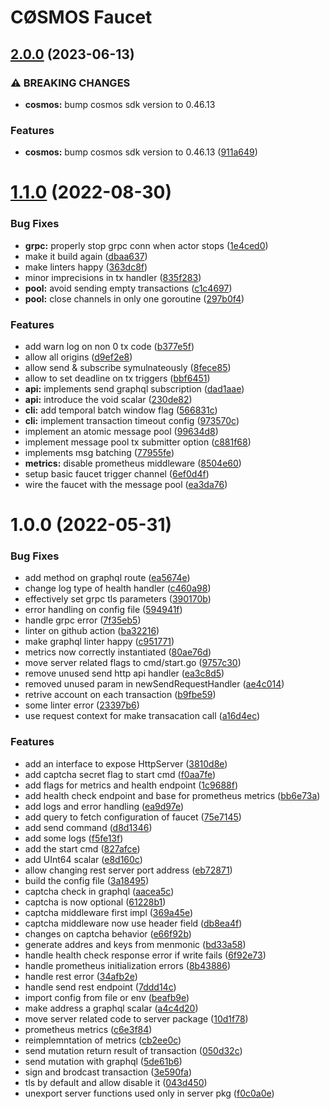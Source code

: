 # CØSMOS Faucet

## [2.0.0](https://github.com/okp4/cosmos-faucet/compare/v1.1.0...v2.0.0) (2023-06-13)


### ⚠ BREAKING CHANGES

* **cosmos:** bump cosmos sdk version to 0.46.13

### Features

* **cosmos:** bump cosmos sdk version to 0.46.13 ([911a649](https://github.com/okp4/cosmos-faucet/commit/911a64934641ee05e346efaf76afad8095c8a793))

# [1.1.0](https://github.com/okp4/cosmos-faucet/compare/v1.0.0...v1.1.0) (2022-08-30)


### Bug Fixes

* **grpc:** properly stop grpc conn when actor stops ([1e4ced0](https://github.com/okp4/cosmos-faucet/commit/1e4ced0bd505ad411804308f421c286e3229329b))
* make it build again ([dbaa637](https://github.com/okp4/cosmos-faucet/commit/dbaa637bf0d90e70f169a279d4e8a78e12df392c))
* make linters happy ([363dc8f](https://github.com/okp4/cosmos-faucet/commit/363dc8ff3ce98b253c3c5f72721325bc348053b4))
* minor imprecisions in tx handler ([835f283](https://github.com/okp4/cosmos-faucet/commit/835f28309d9cd57ca9c77216419be6f8178ae4b6))
* **pool:** avoid sending empty transactions ([c1c4697](https://github.com/okp4/cosmos-faucet/commit/c1c46974fa8b780280990375b2b6bebc882bcb22))
* **pool:** close channels in only one goroutine ([297b0f4](https://github.com/okp4/cosmos-faucet/commit/297b0f4786bd57aaac82fceb8193665d76d15021))


### Features

* add warn log on non 0 tx code ([b377e5f](https://github.com/okp4/cosmos-faucet/commit/b377e5fb5d7c31cf136f2158e77adfba3d7e6dec))
* allow all origins ([d9ef2e8](https://github.com/okp4/cosmos-faucet/commit/d9ef2e81ebc7d127d8aa49e98458ce64656e0f75))
* allow send & subscribe symulnateously ([8fece85](https://github.com/okp4/cosmos-faucet/commit/8fece8550f17464b3de18968ecedb3b216438284))
* allow to set deadline on tx triggers ([bbf6451](https://github.com/okp4/cosmos-faucet/commit/bbf64515f1d3bb9ca5deda393ca93028a9876dd8))
* **api:** implements send graphql subscription ([dad1aae](https://github.com/okp4/cosmos-faucet/commit/dad1aae2970d11acb885b261b344cd92e25823bb))
* **api:** introduce the void scalar ([230de82](https://github.com/okp4/cosmos-faucet/commit/230de820e835a0649db1871e97ad8fd3871821ca))
* **cli:** add temporal batch window flag ([566831c](https://github.com/okp4/cosmos-faucet/commit/566831c26ae728172212a6080c7e91e40f2bf43c))
* **cli:** implement transaction timeout config ([973570c](https://github.com/okp4/cosmos-faucet/commit/973570ca2a220367ce0ca3fb8e02dde84d4392ac))
* implement an atomic message pool ([99634d8](https://github.com/okp4/cosmos-faucet/commit/99634d888f61fd800044a3d769b46b5a8b3bca07))
* implement message pool tx submitter option ([c881f68](https://github.com/okp4/cosmos-faucet/commit/c881f68d71d83f9be1b7b1d10553d0b9f63624d7))
* implements msg batching ([77955fe](https://github.com/okp4/cosmos-faucet/commit/77955fea69098cce82b624ff6ae6b05a20afe6cb))
* **metrics:** disable prometheus middleware ([8504e60](https://github.com/okp4/cosmos-faucet/commit/8504e60e7e25d1719c2a96253490956feed5c4fb))
* setup basic faucet trigger channel ([6ef0d4f](https://github.com/okp4/cosmos-faucet/commit/6ef0d4fd8de1b91e9ce51f526ec0a28e43628453))
* wire the faucet with the message pool ([ea3da76](https://github.com/okp4/cosmos-faucet/commit/ea3da76cf185a0814e19b4599d6c59e1a901b899))

# 1.0.0 (2022-05-31)


### Bug Fixes

* add method on graphql route ([ea5674e](https://github.com/okp4/cosmos-faucet/commit/ea5674e40d853ab68861f240cacbf105f2d1c478))
* change log type of health handler ([c460a98](https://github.com/okp4/cosmos-faucet/commit/c460a98937dd92954c886ec19bcb671229ee3af9))
* effectively set grpc tls parameters ([390170b](https://github.com/okp4/cosmos-faucet/commit/390170b1085219bc1e33cb94990280176165aaac))
* error handling on config file ([594941f](https://github.com/okp4/cosmos-faucet/commit/594941fed7d788b08752aa115f0869c25f1d15e5))
* handle grpc error ([7f35eb5](https://github.com/okp4/cosmos-faucet/commit/7f35eb528feca26a8608504f6ace55cc9bd0fbec))
* linter on github action ([ba32216](https://github.com/okp4/cosmos-faucet/commit/ba322164aaebbbb66d88e95d7b9ca01e4bf9d0db))
* make graphql linter happy ([c951771](https://github.com/okp4/cosmos-faucet/commit/c951771c40fdf50cd2147fe7122972c47c534829))
* metrics now correctly instantiated ([80ae76d](https://github.com/okp4/cosmos-faucet/commit/80ae76da69511d3024b05c98e02b3ed20a4cda0e))
* move server related flags to cmd/start.go ([9757c30](https://github.com/okp4/cosmos-faucet/commit/9757c3087211d22cd0684da9e77725b7d4a11023))
* remove unused send http api handler ([ea3c8d5](https://github.com/okp4/cosmos-faucet/commit/ea3c8d50f4e88fae9da8334da618da2487ffb3b1))
* removed unused param in newSendRequestHandler ([ae4c014](https://github.com/okp4/cosmos-faucet/commit/ae4c014f597782fb31d0ee55108fbcf928afb67c))
* retrive account on each transaction ([b9fbe59](https://github.com/okp4/cosmos-faucet/commit/b9fbe59e43f4ed26364c4e39a62e84bf79f76b75))
* some linter error ([23397b6](https://github.com/okp4/cosmos-faucet/commit/23397b6d17b711ea7071a2a0847721bb6c78e053))
* use request context for make transacation call ([a16d4ec](https://github.com/okp4/cosmos-faucet/commit/a16d4ec6c1b54e12e0d60353b0b65352c661a5c2))


### Features

* add an interface to expose HttpServer ([3810d8e](https://github.com/okp4/cosmos-faucet/commit/3810d8e919e32d52830a858a9afb1c0a62f7fdcd))
* add captcha secret flag to start cmd ([f0aa7fe](https://github.com/okp4/cosmos-faucet/commit/f0aa7fe560553a79f43a5d92137d92f2fa38fbd2))
* add flags for metrics and health endpoint ([1c9688f](https://github.com/okp4/cosmos-faucet/commit/1c9688f1398fa0108ce41d3d1336e58071a18def))
* add health check endpoint and base for prometheus metrics ([bb6e73a](https://github.com/okp4/cosmos-faucet/commit/bb6e73a256c31075cc089e57182c952d3681858c))
* add logs and error handling ([ea9d97e](https://github.com/okp4/cosmos-faucet/commit/ea9d97eb1a9cc0c0c133ff46f67739b7f07cb559))
* add query to fetch configuration of faucet ([75e7145](https://github.com/okp4/cosmos-faucet/commit/75e71451cee994e9baf9bf1f18aece8d861b739a))
* add send command ([d8d1346](https://github.com/okp4/cosmos-faucet/commit/d8d134689abcfcddb9f36ef117020c44d869b29a))
* add some logs ([f5fe13f](https://github.com/okp4/cosmos-faucet/commit/f5fe13f69f19d1f174eb1864e7de146de9052662))
* add the start cmd ([827afce](https://github.com/okp4/cosmos-faucet/commit/827afce72ff8b876a991a86ed9cc8a226498f9c3))
* add UInt64 scalar ([e8d160c](https://github.com/okp4/cosmos-faucet/commit/e8d160c8d4da30e6c0d4b49c7edb3c97e0a98536))
* allow changing rest server port address ([eb72871](https://github.com/okp4/cosmos-faucet/commit/eb72871fea6cd26db3497798bd97ebf9677ffc4e))
* build the config file ([3a18495](https://github.com/okp4/cosmos-faucet/commit/3a184956067b59b07bf8181d1138a4dd3c1ddd5e))
* captcha check in graphql ([aacea5c](https://github.com/okp4/cosmos-faucet/commit/aacea5c2761c64c48e7705198b9d810b330af4da))
* captcha is now optional ([61228b1](https://github.com/okp4/cosmos-faucet/commit/61228b1217c2ac809053f8393fbd271311b86153))
* captcha middleware first impl ([369a45e](https://github.com/okp4/cosmos-faucet/commit/369a45e568fa9b14ccf74018b0576aa5f1d484ab))
* captcha middleware now use header field ([db8ea4f](https://github.com/okp4/cosmos-faucet/commit/db8ea4f203d8afb41aa9ec78d73ec2b55b65a382))
* changes on captcha behavior ([e66f92b](https://github.com/okp4/cosmos-faucet/commit/e66f92b5e3bc3dd488ed2c47b17a0c726aa98723))
* generate addres and keys from menmonic ([bd33a58](https://github.com/okp4/cosmos-faucet/commit/bd33a58f49e311a82378dc86b723b8f97ed87e71))
* handle health check response error if write fails ([6f92e73](https://github.com/okp4/cosmos-faucet/commit/6f92e73a3fade89955ed79dea9b9dab254836586))
* handle prometheus initialization errors ([8b43886](https://github.com/okp4/cosmos-faucet/commit/8b43886b48305364505b84d971e7311fb31026f0))
* handle rest error ([34afb2e](https://github.com/okp4/cosmos-faucet/commit/34afb2e2873a2663e3361ab7bef6b2b3d02887b0))
* handle send rest endpoint ([7ddd14c](https://github.com/okp4/cosmos-faucet/commit/7ddd14c4de34e30d879e43a43856d6f13a184556))
* import config from file or env ([beafb9e](https://github.com/okp4/cosmos-faucet/commit/beafb9e4d834e124d0a31f3e534a8e94b7c1db22))
* make address a graphql scalar ([a4c4d20](https://github.com/okp4/cosmos-faucet/commit/a4c4d20810aa8bc669376216370deddfc78cb019))
* move server related code to server package ([10d1f78](https://github.com/okp4/cosmos-faucet/commit/10d1f78531fa6b7d1bf12d7e9a27891c6c7cfb66))
* prometheus metrics ([c6e3f84](https://github.com/okp4/cosmos-faucet/commit/c6e3f84be62be920611acced54f3898be50cdabd))
* reimplemntation of metrics ([cb2ee0c](https://github.com/okp4/cosmos-faucet/commit/cb2ee0cd1a0b90648797fb1f706fb52e41d8bff3))
* send mutation return result of transaction ([050d32c](https://github.com/okp4/cosmos-faucet/commit/050d32c80c298f1ad3788c355ac4838e458eeb6c))
* send mutation with graphql ([5de61b6](https://github.com/okp4/cosmos-faucet/commit/5de61b60406810ae464a4bb183a9f3921d527b0d))
* sign and brodcast transaction ([3e590fa](https://github.com/okp4/cosmos-faucet/commit/3e590fa2cd595018e27b4d1d55cf3da0410e2b3b))
* tls by default and allow disable it ([043d450](https://github.com/okp4/cosmos-faucet/commit/043d4509deb7808b5febd3a68f8583467da60439))
* unexport server functions used only in server pkg ([f0c0a0e](https://github.com/okp4/cosmos-faucet/commit/f0c0a0e73c5cbce0caaaac25eda7a3229416f599))
